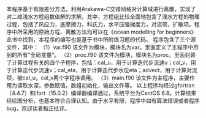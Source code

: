 本程序基于有限差分方法，利用Arakawa-C交错网格对计算域进行离散，实现了对二维浅水方程组数值解的求解。其中，方程组比较全面地包含了浅水方程的物理过程，包括了风应力，底摩擦力，科氏力，水平压强梯度力，对流项，扩散项。程序中所采用的原始方程、离散方法均可以在《ocean modelling for beginners》此书中找到，本程序的编写也是基于书中所附练习题的代码。
程序包含了三个源文件，其中：
（1）var.f90
该文件为模块，模块名为var。里面定义了主程序中用到的所有“全局变量“。
（2）proc.f90
该文件为模块，模块名为proc。里面封装了计算过程有关的四个子程序，包括：cal_u，用于计算迭代步流速u；cal_v，用于计算迭代步流速v；cal_eta，用于计算迭代步水位eta；advect，用于计算对流项，被cal_u，cal_v两个字程序调用。
（3）main.f90
该文件为主程序，主要作用为读取水深，参数赋值，数组初始化，输出文件等。
以上程序均经过gfortran（4.4.7）和ifort（15.0.2）编译器编译通过，系统平台为CentOS 6.8。计算结果经绘图分析，也基本符合合理认知。由于水平有限，程序中如有算法错误或者程序bug，欢迎读者指正批评。
